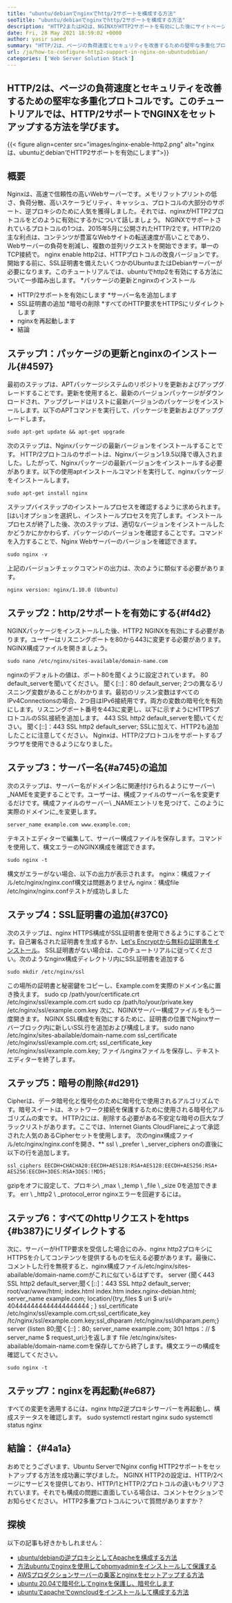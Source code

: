 ```yaml
---
title: "ubuntu/debianでnginxでhttp/2サポートを構成する方法" 
seoTitle: "ubuntu/debianでnginxでhttp/2サポートを構成する方法" 
description: "HTTP2またはH2は、NGINXがHTTP2サポートを有効にした後にサイトページの速度を上げることができるHTTPプロトコルのバイナリプロトコルと改良バージョンです" 
date: Fri, 28 May 2021 18:59:02 +0000
author: yasir saeed
summary: "HTTP/2は、ページの負荷速度とセキュリティを改善するための堅牢な多重化プロトコルです。このチュートリアルでは、HTTP/2サポートでNGINXをセットアップする方法を学びます。" 
url: /ja/how-to-configure-http2-support-in-nginx-on-ubuntudebian/
categories: ['Web Server Solution Stack']
---
```


## HTTP/2は、ページの負荷速度とセキュリティを改善するための堅牢な多重化プロトコルです。このチュートリアルでは、HTTP/2サポートでNGINXをセットアップする方法を学びます。

{{< figure align=center src="images/nginx-enable-http2.png" alt="nginxは、ubuntuとdebianでHTTP2サポートを有効にします">}}


## **概要**
Nginxは、高速で信頼性の高いWebサーバーです。メモリフットプリントの低さ、負荷分散、高いスケーラビリティ、キャッシュ、プロトコルの大部分のサポート、逆プロキシのために人気を獲得しました。それでは、nginxがHTTP2プロトコルをどのように有効にするかについて話しましょう。
NGINXでサポートされているプロトコルの1つは、2015年5月に公開されたHTTP/2です。HTTP/2の主な利点は、コンテンツが豊富なWebサイトの転送速度が高いことであり、Webサーバーの負荷を削減し、複数の並列リクエストを開始できます。単一のTCP接続で。 nginx enable http2は、HTTPプロトコルの改良バージョンです。開始する前に、SSL証明書を備えたいくつかのUbuntuまたはDebianサーバーが必要になります。このチュートリアルでは、ubuntuでhttp2を有効にする方法について一歩踏み出します。
  *パッケージの更新とnginxのインストール
  * HTTP/2サポートを有効にします
  *サーバー名を追加します
  * SSL証明書の追加
  *暗号の削除
  *すべてのHTTP要求をHTTPSにリダイレクトします
  * nginxを再起動します
  * 結論

## ステップ1：パッケージの更新とnginxのインストール{#4597}
最初のステップは、APTパッケージシステムのリポジトリを更新およびアップグレードすることです。更新を使用すると、最新のバージョンパッケージがダウンロードされ、アップグレードはリストに最新バージョンのパッケージをインストールします。以下のAPTコマンドを実行して、パッケージを更新およびアップグレードします。
```
sudo apt-get update && apt-get upgrade
```
次のステップは、Nginxパッケージの最新バージョンをインストールすることです。 HTTP/2プロトコルのサポートは、Nginxバージョン1.9.5以降で導入されました。したがって、Nginxパッケージの最新バージョンをインストールする必要があります。以下の使用aptインストールコマンドを実行して、nginxパッケージをインストールします。
```
sudo apt-get install nginx
```
ステップバイステップのインストールプロセスを確認するように求められます。 [はい]オプションを選択し、インストールプロセスを完了します。インストールプロセスが終了した後、次のステップは、適切なバージョンをインストールしたかどうかにかかわらず、パッケージのバージョンを確認することです。コマンドを入力することで、Nginx Webサーバーのバージョンを確認できます。
```
sudo nginx -v
```
上記のバージョンチェックコマンドの出力は、次のように類似する必要があります。
```
nginx version: nginx/1.10.0 (Ubuntu)
```

## ステップ2：http/2サポートを有効にする{#f4d2}
NGINXパッケージをインストールした後、HTTP2 NGINXを有効にする必要があります。ユーザーはリスニングポートを80から443に変更する必要があります。NGINX構成ファイルを開きましょう。
```
sudo nano /etc/nginx/sites-available/domain-name.com
```
nginxのデフォルトの値は、ポート80を聞くように設定されています。
80 default_serverを聞いてください。
聞く[::]：80 default_server;
2つの異なるリスニング変数があることがわかります。最初のリッスン変数はすべてのIPv4Connectionsの場合、2つ目はIPv6接続用です。両方の変数の暗号化を有効にします。リスニングポート番号を443に変更し、以下に示すようにHTTPSプロトコルのSSL接続を追加します。
443 SSL http2 default_serverを聞いてください。
聞く[::]：443 SSL http2 default_server;
SSLに加えて、HTTP2も追加したことに注意してください。 Nginxは、HTTP/2プロトコルをサポートするブラウザを使用できるようになりました。

## ステップ3：サーバー名{#a745}の追加
次のステップは、サーバー名がドメイン名に関連付けられるようにサーバー\ _NAMEを変更することです。ユーザーは、構成ファイルのサーバー名を変更するだけです。構成ファイルのサーバー\ _NAMEエントリを見つけて、このように実際のドメインに_を変更します。
```
server_name example.com www.example.com;
```
テキストエディターで編集して、サーバー構成ファイルを保存します。コマンドを使用して、構文エラーのNGINX構成を確認できます。
```
sudo nginx -t
```
構文がエラーがない場合、以下の出力が表示されます。
nginx：構成ファイル/etc/nginx/nginx.conf構文は問題ありません
nginx：構成file /etc/nginx/nginx.confテストが成功しました

## ステップ4：SSL証明書の追加{#37C0}
次のステップは、nginx HTTPS構成がSSL証明書を使用できるようにすることです。自己署名された証明書を生成するか、[Let's Encryptから無料の証明書をインストール][1]。 SSL証明書がない場合は、このチュートリアルに従ってください。次のようなnginx構成ディレクトリ内にSSL証明書を追加する
```
sudo mkdir /etc/nginx/ssl
```
この場所の証明書と秘密鍵をコピーし、Example.comを実際のドメイン名に置き換えます。
sudo cp /path/your/certificate.crt /etc/nginx/ssl/example.com.crt
sudo cp /path/to/your/private.key /etc/nginx/ssl/example.com.key
次に、NGINXサーバー構成ファイルをもう一度開きます。 NGINX SSL構成を有効にするために、証明書の位置でNginxサーバーブロック内に新しいSSL行を追加および構成します。
sudo nano /etc/nginx/sites-abailable/domain-name.com
ssl_certificate /etc/nginx/ssl/example.com.crt;
ssl_certificate_key /etc/nginx/ssl/example.com.key;
ファイルnginxファイルを保存し、テキストエディターを終了します。

## ステップ5：暗号の削除{#d291}
Cipherは、データ暗号化と復号化のために暗号化で使用されるアルゴリズムです。暗号スイートは、ネットワーク接続を保護するために使用される暗号化アルゴリズムの束です。 HTTP/2には、削除する必要がある不安定な暗号の巨大なブラックリストがあります。ここでは、Internet Giants CloudFlareによって承認された人気のあるCipherセットを使用します。
次のnginx構成ファイル/etc/nginx/nginx.confを開き、** ssl \ _prefer \ _server_ciphers onの直後に以下の行を追加します。
```
ssl_ciphers EECDH+CHACHA20:EECDH+AES128:RSA+AES128:EECDH+AES256:RSA+
AES256:EECDH+3DES:RSA+3DES:!MD5;
```
gzipをオフに設定して、プロキシ\ _max \ _temp \ _file \ _size 0を追加できます。 err \ _http2 \ _protocol_error nginxエラーを回避するには。

## ステップ6：すべてのhttpリクエストをhttps {#b387}にリダイレクトする
次に、サーバーがHTTP要求を受信した場合にのみ、nginx http2プロキシにHTTPSを介してコンテンツを提供するものを伝える必要があります。最後に、コメントした行を無視すると、nginx構成ファイル/etc/nginx/sites-abailable/domain-name.comがこれに似ているはずです。
server {聞く443 SSL http2 default_server;聞く[::]：443 SSL http2 default_server; root/var/www/html; index.html index.htm index.nginx-debian.html; server_name example.com; location/{try_files $ uri $ uri/= 404444444444444444444 ; } ssl_certificate /etc/nginx/ssl/example.com.crt;ssl_certificate_key /tc/nginx/ssl/example.com.key;ssl_dhparam /etc/nginx/ssl/dhparam.pem;} server {listen 80;聞く[::]：80; server_name example.com; 301 https：// $ server_name $ request_uri;}を返します
file /etc/nginx/sites-abailable/domain-name.comを保存してから終了します。構文エラーの構成を確認してください。
```
sudo nginx -t
```

## ステップ7：nginxを再起動{#e687}
すべての変更を適用するには、nginx http2逆プロキシサーバーを再起動し、構成ステータスを確認します。
sudo systemctl restart nginx
sudo systemctl status nginx

## **結論：** {#4a1a}
おめでとうございます、Ubuntu ServerでNginx config HTTP2サポートをセットアップする方法を成功裏に学びました。 NGINX HTTP2の設定は、HTTP/2ページにサービスを提供しており、HTTP/1とHTTP/2プロトコルの違いもクリアされています。それでも構成の問題に直面している場合は、コメントセクションでお知らせください。
HTTP2多重プロトコルについて質問がありますか？

## 探検
以下の記事も好きかもしれません：
  * [ubuntu/debianの逆プロキシとしてApacheを構成する方法][3]
  * [方法][3][ubuntuでnginxを使用してphpmyadminをインストールして保護する][4]
  * [AWSプロダクションサーバーの乗客とnginxをセットアップする方法][5]
  * [ubuntu 20.04で暗号化してnginxを保護し、暗号化します][1]
  * [ubuntuでapacheでowncloudをインストールして構成する方法][6]

  
[1]: https://blog.containerize.com/web-server-solution-stack/how-to-secure-nginx-with-letsencrypt-on-ubuntu-20-04/
[2]: mailto:yasir.saeed@aspose.com
[3]: https://blog.containerize.com/web-server-solution-stack/how-to-configure-apache-as-a-reverse-proxy-for-ubuntudebian/
[4]: https://blog.containerize.com/web-server-solution-stack/how-to-install-and-secure-phpmyadmin-with-nginx-on-ubuntu/
[5]: https://blog.containerize.com/web-server-solution-stack/how-to-setup-nginx-with-passenger-on-aws-production-server/
[6]: https://blog.containerize.com/backup-and-sync-software/how-to-install-and-configure-owncloud-with-apache-on-ubuntu/
